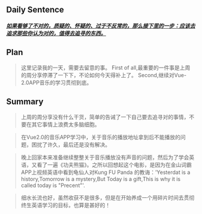 ## **Daily Sentence**
#### <u>*如果看够了不对的，质疑的、怀疑的、过于不反常的，那么接下里的一步：应该去追求那些你认为对的，值得去追寻的东西。*</u>

## **Plan**
> 这里记录我的一天，需要去留意的事。
> First of all,最重要的一件事是上周的周分享停滞了一下下，不论如何今天得补上了。
> Second,继续对Vue-2.0APP音乐的学习贯彻到底。

## **Summary**
> 上周的周分享没有什么干货，简单的告诫了一下自己要去追寻对的事情，不要在其它事情上浪费太多脑细胞。

> 在Vue2.0的音乐APP学习中，关于音乐的播放地址拿到后不能播放的问题，困扰了许久，最后还是没有解决。

> 晚上回家本来准备继续整整关于音乐播放没有声音的问题，然后为了学会英语，又看了一遍《功夫熊猫》。之所以回想起这个电影，是因为在金山词霸APP上视频英语中看到龟仙人对Kung FU Panda 的教诲：'Yesterdat is a history,Tomorrow is a mystery,But Today is a gift,This is why it is called today is "Precent"'.

> 细水长流也好，虽然收获不是很多，但是在开始养成一个用碎片时间去贯彻终生英语学习的目标，也算是甚好的！
